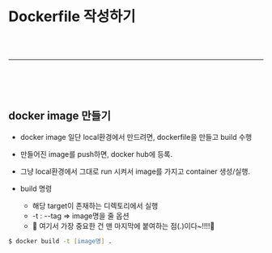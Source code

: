 # Dockerfile 작성하기


<br>
<br>
<hr>
<br>
<br>
<br>


## docker image 만들기

* docker image 일단 local환경에서 만드려면, dockerfile을 만들고 build 수행

* 만들어진 image를 push하면, docker hub에 등록.

* 그냥 local환경에서 그대로 run 시켜서 image를 가지고 container 생성/실행.

* build 명령
    - 해당 target이 존재하는 디렉토리에서 실행
    - -t : --tag => image명을 줄 옵션
    - 🎯 여기서 가장 중요한 건 맨 마지막에 붙여하는 점(.)이다~!!!!🎯

```zsh
$ docker build -t [image명] .
```